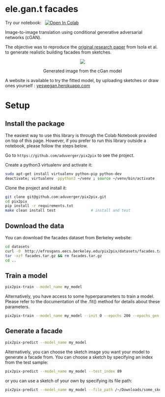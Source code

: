# ele.gan.t facades

Try our notebook: &nbsp; [![Open In Colab](https://colab.research.google.com/assets/colab-badge.svg)](https://colab.research.google.com/github/aduverger/pix2pix/blob/master/notebooks/elegant_facades.ipynb)

Image-to-image translation using conditional generative adversarial networks (cGAN).

The objective was to reproduce the [original research paper](https://arxiv.org/abs/1611.07004) from Isola et al. to generate realistic building facades from sketches.

<p align="center">
  <img src="https://www.notion.so/image/https%3A%2F%2Fs3-us-west-2.amazonaws.com%2Fsecure.notion-static.com%2Ff80adc2b-9f33-4f35-8030-0eacdb2e2a77%2Ftest2.jpg?table=block&id=36acfc6b-6b78-4722-8905-2486c407cfb6&spaceId=b9592099-2b37-4101-aeaa-24da873f1526&width=2000&userId=46c52212-dcdf-44a2-b4b8-796d09177007&cache=v2" />
</p>
<p align="center">
Generated image from the cGan model
  </p>

A website is available to try the fitted model, by uploading sketches or draw ones yourself : [yeswegan.herokuapp.com](https://yeswegan.herokuapp.com/)


# Setup

## Install the package

The easiest way to use this library is through the Colab Notebook provided on top of this page.
However, if you prefer to run this library outside a notebook, please follow the steps below.


Go to `https://github.com/aduverger/pix2pix` to see the project.

Create a python3 virtualenv and activate it:

```bash
sudo apt-get install virtualenv python-pip python-dev
deactivate; virtualenv -ppython3 ~/venv ; source ~/venv/bin/activate
```

Clone the project and install it:

```bash
git clone git@github.com:aduverger/pix2pix.git
cd pix2pix
pip install -r requirements.txt
make clean install test                # install and test
```

## Download the data

You can download the facades dataset from Berkeley website:

```bash
cd datasets
curl -O  http://efrosgans.eecs.berkeley.edu/pix2pix/datasets/facades.tar.gz
tar -xzf facades.tar.gz && rm facades.tar.gz
cd ..
```

## Train a model

```bash
pix2pix-train --model_name my_model
```

Alternatively, you have access to some hyperparameters to train a model.
Please refer to the documentation of the .fit() method for details about these parameters.

```bash
pix2pix-train --model_name my_model --init 0 --epochs 200 --epochs_gen 5 --epochs_disc 0 --k 1 --l1_lambda 100
```

## Generate a facade

```bash
pix2pix-predict --model_name my_model
```

Alternatively, you can choose the sketch image you want your model to generate a facade from.
You can choose a sketch by specifying an index from the test sample:

```bash
pix2pix-predict --model_name my_model --test_index 89
```
or you can use a sketch of your own by specifying its file path:
```bash
pix2pix-predict --model_name my_model --file_path /~/Downloads/some_sketch.jpg
```

